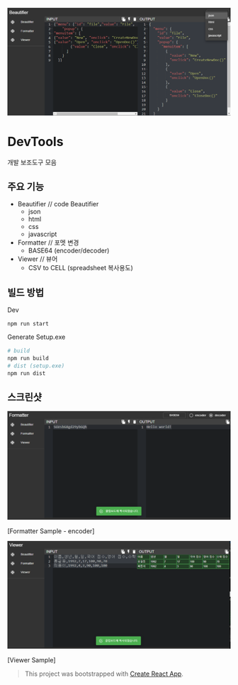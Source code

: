 ![Screenshot_01.png](Screenshot/Screenshot_01.png)

# DevTools

개발 보조도구 모음

## 주요 기능

- Beautifier  // code Beautifier
  - json
  - html
  - css
  - javascript
- Formatter  // 포멧 변경
  - BASE64 (encoder/decoder)
- Viewer  // 뷰어
  - CSV to CELL  (spreadsheet 복사용도)

## 빌드 방법

Dev

```
npm run start
```

Generate Setup.exe

```bash
# build
npm run build
# dist (setup.exe)
npm run dist
```

## 스크린샷

![Screenshot_02.png](Screenshot/Screenshot_02.png)

[Formatter Sample - encoder]

![Screenshot_03.png](Screenshot/Screenshot_03.png)

[Viewer Sample]



> This project was bootstrapped with [Create React App](https://github.com/facebook/create-react-app).
